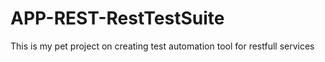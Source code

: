 APP-REST-RestTestSuite
======================

This is my pet project on creating test automation tool for restfull services
